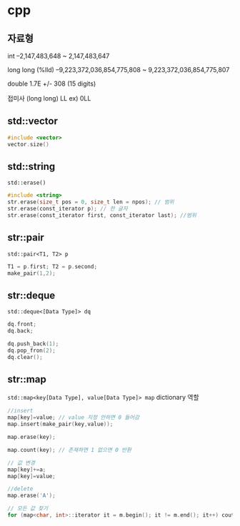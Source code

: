 # cpp

## 자료형
int –2,147,483,648 ~ 2,147,483,647

long long (%lld) –9,223,372,036,854,775,808 ~ 9,223,372,036,854,775,807

double 1.7E +/- 308 (15 digits)

접미사 (long long) LL ex) 0LL

## std::vector
```cpp
#include <vector>
vector.size()
```

## std::string

`std::erase()`
```cpp
#include <string>
str.erase(size_t pos = 0, size_t len = npos); // 범위
str.erase(const_iterator p); // 한 글자
str.erase(const_iterator first, const_iterator last); //범위
```

## str::pair
`std::pair<T1, T2> p`

```cpp
T1 = p.first; T2 = p.second;
make_pair(1,2);
```

## str::deque
`std::deque<[Data Type]> dq`

```cpp
dq.front;
dq.back;

dq.push_back(1);
dq.pop_fron(2);
dq.clear();
```


## str::map
`std::map<key[Data Type], value[Data Type]> map`
dictionary 역할

```cpp
//insert
map[key]=value; // value 지정 안하면 0 들어감
map.insert(make_pair(key,value));

map.erase(key);

map.count(key); // 존재하면 1 없으면 0 반환

// 값 변경
map[key]+=a;
map[key]=value;

//delete
map.erase('A');

// 모든 값 찾기
for (map<char, int>::iterator it = m.begin(); it != m.end(); it++) cout << it->first << ' ' << it->second << '\n';
```